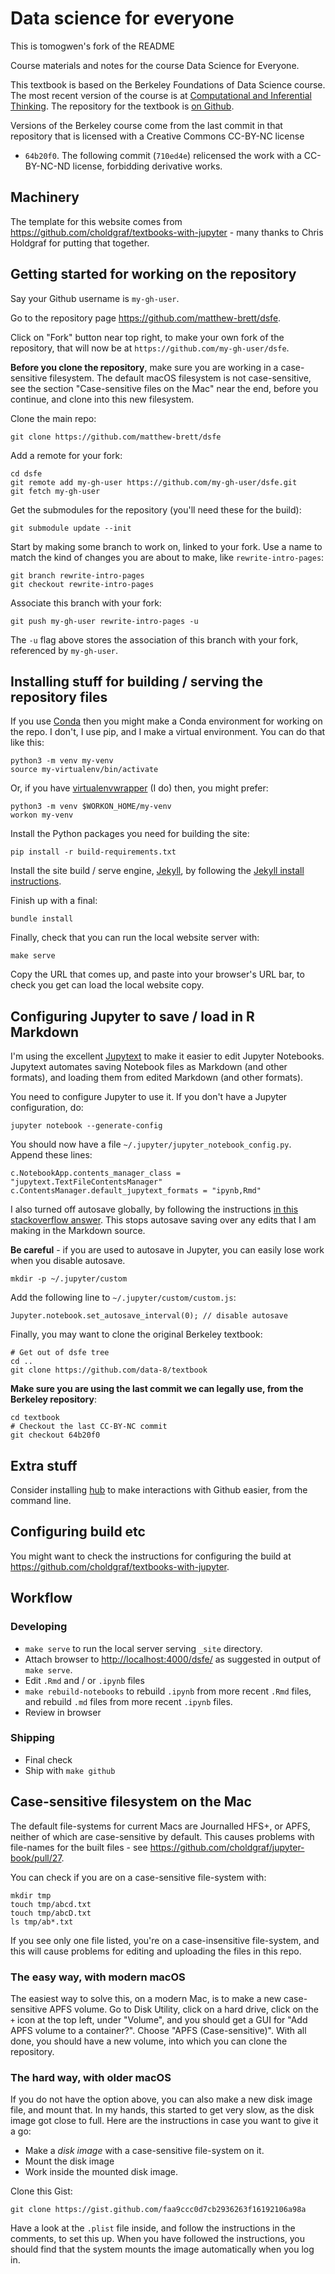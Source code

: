 # Data science for everyone

This is tomogwen's fork of the README

Course materials and notes for the course Data Science for Everyone.

This textbook is based on the Berkeley Foundations of Data Science
course. The most recent version of the course is at [Computational and
Inferential Thinking](https://www.inferentialthinking.com).  The
repository for the textbook is [on
Github](https://github.com/data8/textbook).

Versions of the Berkeley course come from the last commit in that
repository that is licensed with a Creative Commons CC-BY-NC license
- `64b20f0`.  The following commit (`710ed4e`) relicensed the work
with a CC-BY-NC-ND license, forbidding derivative works.

## Machinery

The template for this website comes from
<https://github.com/choldgraf/textbooks-with-jupyter> - many thanks to
Chris Holdgraf for putting that together.

## Getting started for working on the repository

Say your Github username is `my-gh-user`.

Go to the repository page <https://github.com/matthew-brett/dsfe>.

Click on "Fork" button near top right, to make your own fork of the
repository, that will now be at `https://github.com/my-gh-user/dsfe`.

**Before you clone the repository**, make sure you are working in
a case-sensitive filesystem.  The default macOS filesystem is not
case-sensitive, see the section "Case-sensitive files on the Mac" near
the end, before you continue, and clone into this new filesystem.

Clone the main repo:

```
git clone https://github.com/matthew-brett/dsfe
```

Add a remote for your fork:

```
cd dsfe
git remote add my-gh-user https://github.com/my-gh-user/dsfe.git
git fetch my-gh-user
```

Get the submodules for the repository (you'll need these for the
build):

```
git submodule update --init
```

Start by making some branch to work on, linked to your fork.  Use
a name to match the kind of changes you are about to make, like
`rewrite-intro-pages`:

```
git branch rewrite-intro-pages
git checkout rewrite-intro-pages
```

Associate this branch with your fork:

```
git push my-gh-user rewrite-intro-pages -u
```

The `-u` flag above stores the association of this branch with your
fork, referenced by `my-gh-user`.

## Installing stuff for building / serving the repository files

If you use [Conda](https://conda.io/docs) then you might make a Conda
environment for working on the repo.  I don't, I use pip, and I make
a virtual environment.  You can do that like this:

```
python3 -m venv my-venv
source my-virtualenv/bin/activate
```

Or, if you have
[virtualenvwrapper](https://virtualenvwrapper.readthedocs.io/en/stable/)
(I do) then, you might prefer:

```
python3 -m venv $WORKON_HOME/my-venv
workon my-venv
```

Install the Python packages you need for building the site:

```
pip install -r build-requirements.txt
```

Install the site build / serve engine, [Jekyll](https://jekyllrb.com),
by following the [Jekyll install
instructions](https://jekyllrb.com/docs/installation).

Finish up with a final:

```
bundle install
```

Finally, check that you can run the local website server with:

```
make serve
```

Copy the URL that comes up, and paste into your browser's URL bar, to
check you get can load the local website copy.

## Configuring Jupyter to save / load in R Markdown

I'm using the excellent [Jupytext](https://github.com/mwouts/jupytext)
to make it easier to edit Jupyter Notebooks.  Jupytext automates
saving Notebook files as Markdown (and other formats), and loading
them from edited Markdown (and other formats).

You need to configure Jupyter to use it.  If you don't have a Jupyter
configuration, do:

```
jupyter notebook --generate-config
```

You should now have a file `~/.jupyter/jupyter_notebook_config.py`.
Append these lines:

```
c.NotebookApp.contents_manager_class = "jupytext.TextFileContentsManager"
c.ContentsManager.default_jupytext_formats = "ipynb,Rmd"
```

I also turned off autosave globally, by following the instructions [in
this stackoverflow answer](https://stackoverflow.com/a/45980165).
This stops autosave saving over any edits that I am making in the
Markdown source.

**Be careful** - if you are used to autosave in Jupyter, you can
easily lose work when you disable autosave.

```
mkdir -p ~/.jupyter/custom
```

Add the following line to `~/.jupyter/custom/custom.js`:

```
Jupyter.notebook.set_autosave_interval(0); // disable autosave
```

Finally, you may want to clone the original Berkeley textbook:

```
# Get out of dsfe tree
cd ..
git clone https://github.com/data-8/textbook
```

**Make sure you are using the last commit we can legally use, from the
Berkeley repository**:

```
cd textbook
# Checkout the last CC-BY-NC commit
git checkout 64b20f0
```

## Extra stuff

Consider installing [hub](https://github.com/github/hub) to make
interactions with Github easier, from the command line.

## Configuring build etc

You might want to check the instructions for configuring the build at
<https://github.com/choldgraf/textbooks-with-jupyter>.

## Workflow

### Developing

* `make serve` to run the local server serving `_site` directory.
* Attach browser to <http://localhost:4000/dsfe/> as suggested in
  output of `make serve`.
* Edit `.Rmd` and / or `.ipynb` files
* `make rebuild-notebooks` to rebuild `.ipynb` from more recent `.Rmd`
  files, and rebuild `.md` files from more recent `.ipynb` files.
* Review in browser

### Shipping

* Final check
* Ship with `make github`

## Case-sensitive filesystem on the Mac

The default file-systems for current Macs are Journalled HFS+, or
APFS, neither of which are case-sensitive by default.  This causes
problems with file-names for the built files - see
<https://github.com/choldgraf/jupyter-book/pull/27>.

You can check if you are on a case-sensitive file-system with:

```
mkdir tmp
touch tmp/abcd.txt
touch tmp/abcD.txt
ls tmp/ab*.txt
```

If you see only one file listed, you're on a case-insensitive
file-system, and this will cause problems for editing and uploading
the files in this repo.

### The easy way, with modern macOS

The easiest way to solve this, on a modern Mac, is to make a new
case-sensitive APFS volume.  Go to Disk Utility, click on a hard
drive, click on the `+` icon at the top left, under "Volume", and you
should get a GUI for "Add APFS volume to a container?".  Choose "APFS
(Case-sensitive)".  With all done, you should have a new volume, into which you can clone the repository.

### The hard way, with older macOS

If you do not have the option above, you can also make a new disk image file, and mount that.  In my hands, this started to get very slow, as the disk image got close to full.  Here are the instructions in case you want to give it a go:

* Make a *disk image* with a case-sensitive file-system on it.
* Mount the disk image
* Work inside the mounted disk image.

Clone this Gist:

```
git clone https://gist.github.com/faa9ccc0d7cb2936263f16192106a98a
```

Have a look at the `.plist` file inside, and follow the instructions
in the comments, to set this up.  When you have followed the
instructions, you should find that the system mounts the image
automatically when you log in.
